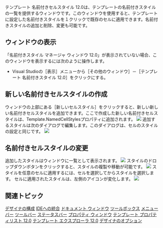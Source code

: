 テンプレート 名前付きセルスタイル 12.0は、テンプレートの名前付きスタイルの一覧を提供するウィンドウです。このウィンドウを使用すると、テンプレートに設定した名前付きスタイルを１クリックで既存のセルに適用できます。名前付きスタイルの追加と削除、変更も可能です。

## ウィンドウの表示

「名前付きスタイル マネージャ ウィンドウ 12.0」が表示されていない場合、このウィンドウを表示するには次のように操作します。
* Visual Studioの［表示］メニューから［その他のウィンドウ］－［テンプレート 名前付きスタイル 12.0］をクリックにする。

## 新しい名前付きセルスタイルの作成

ウィンドウの上部にある［新しいセルスタイル］をクリックすると、新しい新しい名前付きセルスタイルを追加できます。ここで作成した新しい名前付きセルスタイルは、Template.NamedCellStylesプロパティに追加されます。
![](/DOCUMENT_SITE_LINK_PREFIX_HERE/document-site-files/images/f148c511-6e98-4b55-9904-150a375d5825/images/userguide/designerwindows_namedcellstylemanager_newcellstyle.png)
追加するスタイルは次のダイアログで編集します。このダイアログは、セルのスタイルの設定と同じです。
![](/DOCUMENT_SITE_LINK_PREFIX_HERE/document-site-files/images/f148c511-6e98-4b55-9904-150a375d5825/images/userguide/designerwindows_namedcellstylemanager_newcellstyledialog.png)

## 名前付きセルスタイルの変更

追加したスタイルはウィンドウに一覧として表示されます。
![](/DOCUMENT_SITE_LINK_PREFIX_HERE/document-site-files/images/f148c511-6e98-4b55-9904-150a375d5825/images/userguide/designerwindows_namedcellstylemanager_window.png)
スタイルのドロップダウンボタンをクリックすると、スタイルの複製や移動が可能です。
![](/DOCUMENT_SITE_LINK_PREFIX_HERE/document-site-files/images/f148c511-6e98-4b55-9904-150a375d5825/images/userguide/designerwindows_namedcellstylemanager_dropdown.png)
スタイルを任意のセルに適用するには、セルを選択してからスタイルを選択します。
セルに適用されたスタイルは、左側のアイコンが変化します。
![](/DOCUMENT_SITE_LINK_PREFIX_HERE/document-site-files/images/f148c511-6e98-4b55-9904-150a375d5825/images/userguide/designerwindows_namedcellstylemanager_status.png)

## 関連トピック

[デザイナの構成](gcdocsite__documentlink?toc-item-id=05b97199-83cf-430b-8e01-192832beb998)
[IDEへの統合](gcdocsite__documentlink?toc-item-id=4b5dbff6-61a9-41e0-8d95-f44b61d8125f)
[ドキュメント ウィンドウ](gcdocsite__documentlink?toc-item-id=a50a7056-b7cb-4470-a8b4-968401758377)
[ツールボックス](gcdocsite__documentlink?toc-item-id=d8bffcdf-c91f-4b93-a25a-e563b7dd4e76)
[メニューバー](gcdocsite__documentlink?toc-item-id=8429d9b6-bf1f-4a58-b622-4a4b9448881a)
[ツールバー](gcdocsite__documentlink?toc-item-id=14a24d35-674f-4b1e-bf47-3804df966205)
[ステータスバー](gcdocsite__documentlink?toc-item-id=18b5e2e6-1a18-44e3-affb-0a09b7dae334)
[プロパティ ウィンドウ](gcdocsite__documentlink?toc-item-id=20b4f6f7-2cd2-4a68-a2bf-303d8275bc71)
[テンプレート プロパティリスト 12.0](gcdocsite__documentlink?toc-item-id=30105ebe-62d5-4151-9932-58ee608ba87b)
[テンプレート エクスプローラ 12.0](gcdocsite__documentlink?toc-item-id=3a403f45-7088-4ce8-80bd-577878a61691)
[デザイナのオプション](gcdocsite__documentlink?toc-item-id=2a9146c9-53dd-48ee-b6ef-a3964fe07b78)